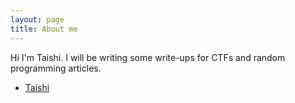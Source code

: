 ```yaml
---
layout: page
title: About me
---
```


<p class="message">
  Hi I'm Taishi. I will be writing some write-ups for CTFs and random programming articles.
</p>

* [Taishi](https://github.com/taishi8117)

